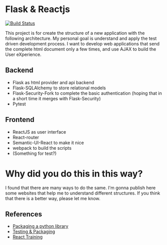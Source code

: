 Flask & Reactjs
===============


[![Build Status](https://travis-ci.org/krahser/flask-react.svg?branch=master)](https://travis-ci.org/krahser/flask-react)

This project is for create the structure of a new application with the following architecture.
My personal goal is understand and apply the test driven development process.
I want to develop web applications that send the complete html document only a few times, and use AJAX to
build the User eXperience.

## Backend
- Flask as html provider and api backend
- Flask-SQLAlchemy to store relational models
- Flask-Security-Fork to complete the basic authentication (hoping that in a short time it merges with Flask-Security)
- Pytest

## Frontend

- ReactJS as user interface
- React-router
- Semantic-UI-React to make it nice
- webpack to build the scripts
- (Something for test?)

# Why did you do this in this way?

I found that there are many ways to do the same. I'm gonna publish here some websites that help me to understand different structures. If you think that there is a better way, please let me know.

## References

- [Packaging a python library](https://blog.ionelmc.ro/2014/05/25/python-packaging/)
- [Testing & Packaging](https://hynek.me/articles/testing-packaging/)
- [React Training](https://reacttraining.com/online)
